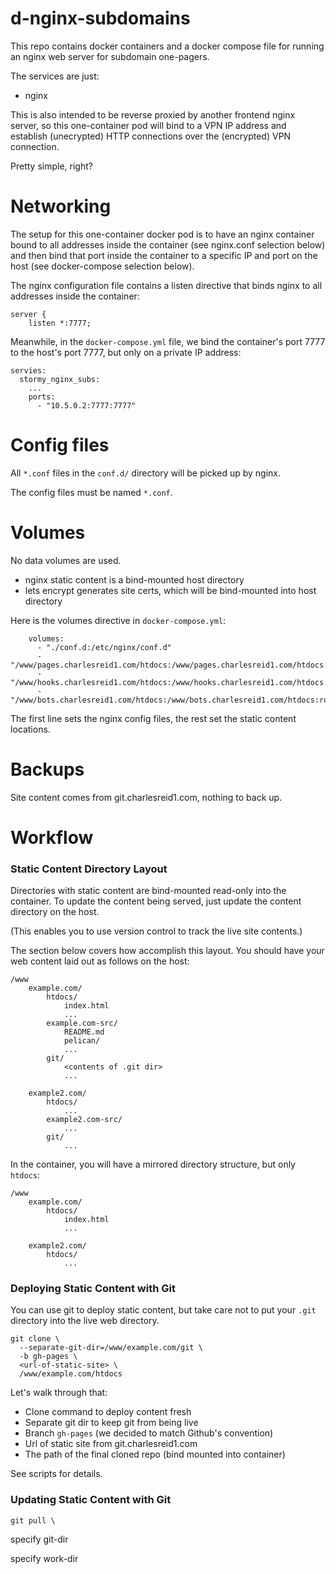 # d-nginx-subdomains

This repo contains docker containers
and a docker compose file for running
an nginx web server for subdomain
one-pagers.

The services are just:
* nginx

This is also intended to be reverse proxied
by another frontend nginx server,
so this one-container pod will bind 
to a VPN IP address and establish
(unecrypted) HTTP connections over the 
(encrypted) VPN connection.

Pretty simple, right?

# Networking

The setup for this one-container docker pod 
is to have an nginx container bound to all
addresses inside the container (see nginx.conf
selection below) and then bind that port 
inside the container to a specific IP and port
on the host (see docker-compose selection below).

The nginx configuration file contains a listen
directive that binds nginx to all addresses 
inside the container:

```
server {
    listen *:7777;
```

Meanwhile, in the `docker-compose.yml` file,
we bind the container's port 7777 to the 
host's port 7777, but only on a private
IP address:

```
servies:
  stormy_nginx_subs:
    ...
    ports:
      - "10.5.0.2:7777:7777"
```


# Config files

All `*.conf` files in the `conf.d/` directory will be picked up by nginx.

The config files must be named `*.conf`.


# Volumes

No data volumes are used.

* nginx static content is a bind-mounted host directory
* lets encrypt generates site certs, which will be bind-mounted into host directory

Here is the volumes directive in `docker-compose.yml`:

```
    volumes:
      - "./conf.d:/etc/nginx/conf.d"
      - "/www/pages.charlesreid1.com/htdocs:/www/pages.charlesreid1.com/htdocs:ro"
      - "/www/hooks.charlesreid1.com/htdocs:/www/hooks.charlesreid1.com/htdocs:ro"
      - "/www/bots.charlesreid1.com/htdocs:/www/bots.charlesreid1.com/htdocs:ro"
```

The first line sets the nginx config files,
the rest set the static content locations.


# Backups

Site content comes from git.charlesreid1.com,
nothing to back up.

# Workflow

### Static Content Directory Layout

Directories with static content are bind-mounted
read-only into the container. To update the content
being served, just update the content directory
on the host.

(This enables you to use version control to 
track the live site contents.)

The section below covers how accomplish this layout.
You should have your web content laid out as follows
on the host:

```
/www
    example.com/
        htdocs/
            index.html
            ...
        example.com-src/
            README.md
            pelican/
            ...
        git/
            <contents of .git dir>
            ...

    example2.com/
        htdocs/
            ...
        example2.com-src/
            ...
        git/
            ...
```

In the container, you will have a mirrored directory
structure, but only `htdocs`:

```
/www
    example.com/
        htdocs/
            index.html
            ...

    example2.com/
        htdocs/
            ...
```


### Deploying Static Content with Git

You can use git to deploy static content, but take care
not to put your `.git` directory into the live 
web directory.

```
git clone \
  --separate-git-dir=/www/example.com/git \
  -b gh-pages \
  <url-of-static-site> \
  /www/example.com/htdocs
```

Let's walk through that:

* Clone command to deploy content fresh
* Separate git dir to keep git from being live
* Branch `gh-pages` (we decided to match Github's convention)
* Url of static site from git.charlesreid1.com
* The path of the final cloned repo (bind mounted into container)

See scripts for details.

### Updating Static Content with Git


```
git pull \
```

specify git-dir

specify work-dir
